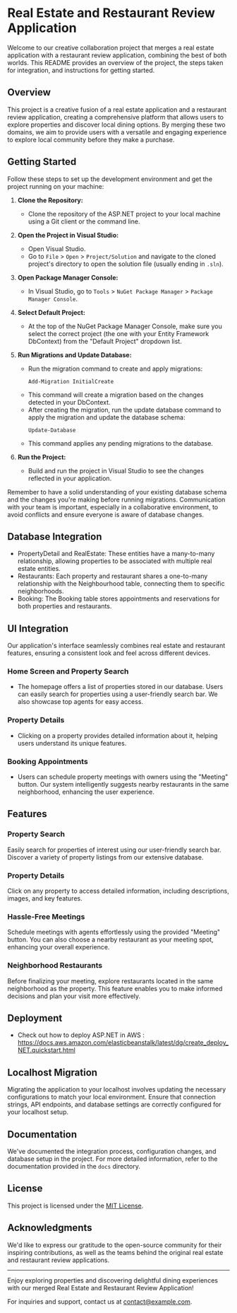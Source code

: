 # Real Estate and Restaurant Review Application

Welcome to our creative collaboration project that merges a real estate application with a restaurant review application, combining the best of both worlds. This README provides an overview of the project, the steps taken for integration, and instructions for getting started.

## Overview

This project is a creative fusion of a real estate application and a restaurant review application, creating a comprehensive platform that allows users to explore properties and discover local dining options. By merging these two domains, we aim to provide users with a versatile and engaging experience to explore local community before they make a purchase.

## Getting Started

Follow these steps to set up the development environment and get the project running on your machine:

1. **Clone the Repository:**
   - Clone the repository of the ASP.NET project to your local machine using a Git client or the command line.

2. **Open the Project in Visual Studio:**
   - Open Visual Studio.
   - Go to `File` > `Open` > `Project/Solution` and navigate to the cloned project's directory to open the solution file (usually ending in `.sln`).

3. **Open Package Manager Console:**
   - In Visual Studio, go to `Tools` > `NuGet Package Manager` > `Package Manager Console`.

4. **Select Default Project:**
   - At the top of the NuGet Package Manager Console, make sure you select the correct project (the one with your Entity Framework DbContext) from the "Default Project" dropdown list.

5. **Run Migrations and Update Database:**
   - Run the migration command to create and apply migrations:
     ```
     Add-Migration InitialCreate
     ```
   - This command will create a migration based on the changes detected in your DbContext.
   - After creating the migration, run the update database command to apply the migration and update the database schema:
     ```
     Update-Database
     ```
   - This command applies any pending migrations to the database.

6. **Run the Project:**
   - Build and run the project in Visual Studio to see the changes reflected in your application.

Remember to have a solid understanding of your existing database schema and the changes you're making before running migrations. Communication with your team is important, especially in a collaborative environment, to avoid conflicts and ensure everyone is aware of database changes.


## Database Integration

   - PropertyDetail and RealEstate: These entities have a many-to-many relationship, allowing properties to be associated with multiple real estate entities.
   - Restaurants: Each property and restaurant shares a one-to-many relationship with the Neighbourhood table, connecting them to specific neighborhoods.
   - Booking: The Booking table stores appointments and reservations for both properties and restaurants.
     
## UI Integration

   Our application's interface seamlessly combines real estate and restaurant features, ensuring a consistent look and feel across different devices.

   ### Home Screen and Property Search
   - The homepage offers a list of properties stored in our database. Users can easily search for properties using a user-friendly search bar. We also showcase top agents for easy access.

   ### Property Details
   - Clicking on a property provides detailed information about it, helping users understand its unique features.

   ### Booking Appointments
   - Users can schedule property meetings with owners using the "Meeting" button. Our system intelligently suggests nearby restaurants in the same neighborhood, enhancing the user experience.

## Features

   ### Property Search

   Easily search for properties of interest using our user-friendly search bar. Discover a variety of property listings from our extensive database.

   ### Property Details

   Click on any property to access detailed information, including descriptions, images, and key features.

   ### Hassle-Free Meetings

   Schedule meetings with agents effortlessly using the provided "Meeting" button. You can also choose a nearby restaurant as your meeting spot, enhancing your overall experience.

   ### Neighborhood Restaurants

   Before finalizing your meeting, explore restaurants located in the same neighborhood as the property. This feature enables you to make informed decisions and plan your visit more effectively.


## Deployment
   
   - Check out how to deploy ASP.NET in AWS : https://docs.aws.amazon.com/elasticbeanstalk/latest/dg/create_deploy_NET.quickstart.html

## Localhost Migration

Migrating the application to your localhost involves updating the necessary configurations to match your local environment. Ensure that connection strings, API endpoints, and database settings are correctly configured for your localhost setup.

## Documentation

We've documented the integration process, configuration changes, and database setup in the project. For more detailed information, refer to the documentation provided in the `docs` directory.


## License

This project is licensed under the [MIT License](LICENSE).

## Acknowledgments

We'd like to express our gratitude to the open-source community for their inspiring contributions, as well as the teams behind the original real estate and restaurant review applications.

---

Enjoy exploring properties and discovering delightful dining experiences with our merged Real Estate and Restaurant Review Application!

For inquiries and support, contact us at contact@example.com.
